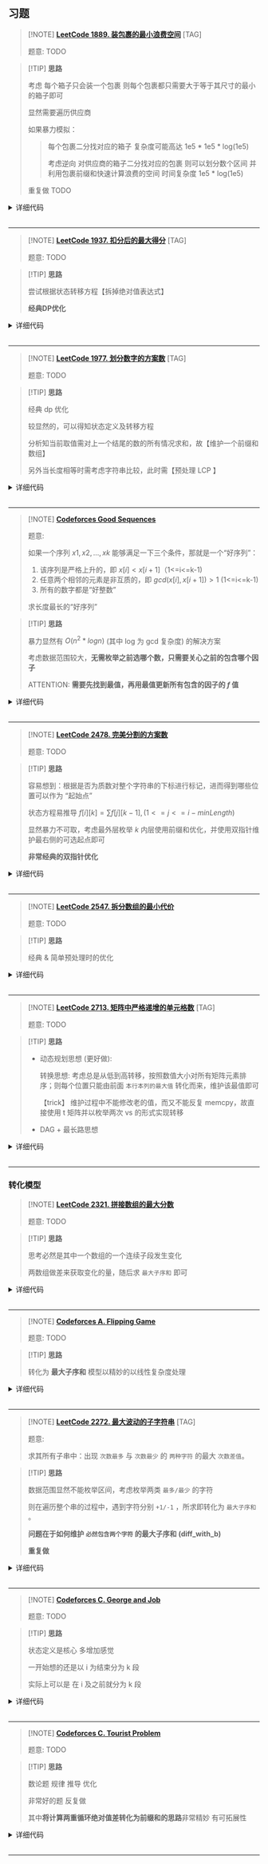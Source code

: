 ## 习题

> [!NOTE] **[LeetCode 1889. 装包裹的最小浪费空间](https://leetcode.cn/problems/minimum-space-wasted-from-packaging/)** [TAG]
> 
> 题意: TODO

> [!TIP] **思路**
> 
> 考虑 每个箱子只会装一个包裹 则每个包裹都只需要大于等于其尺寸的最小的箱子即可
> 
> 显然需要遍历供应商
> 
> 如果暴力模拟：
> 
> > 每个包裹二分找对应的箱子 复杂度可能高达 1e5 * 1e5 * log(1e5)
> > 
> > 考虑逆向 对供应商的箱子二分找对应的包裹 则可以划分数个区间 并利用包裹前缀和快速计算浪费的空间 时间复杂度 1e5 * log(1e5)
> 
> 重复做 TODO

<details>
<summary>详细代码</summary>
<!-- tabs:start -->

##### **C++**

```cpp
class Solution {
public:
    using LL = long long;
    const LL MOD = 1e9 + 7, INF = 1e18;
    
    int minWastedSpace(vector<int>& packages, vector<vector<int>>& boxes) {
        int n = packages.size();
        sort(packages.begin(), packages.end());
        LL sum = accumulate(packages.begin(), packages.end(), 0ll);
        
        LL res = INF;
        for (auto & b : boxes) {
            sort(b.begin(), b.end());
            
            // 供应商不满足要求
            if (b.back() < packages.back())
                continue;
            LL t = -sum, last = 0;
            for (auto x : b) {
                int l = 1, r = n + 1;
                // 找到大于当前的第一个 往前一个就是小于等于的最后一个
                while (l < r) {
                    int m = l + r >> 1;
                    if (packages[m - 1] <= x)
                        l = m + 1;
                    else
                        r = m;
                }
                int next = l - 1;
                if (next <= last)
                    continue;
                t += (next - last) * x;
                last = next;
            }
            res = min(res, t);
        }
        
        if (res == INF)
            return -1;
        return res % MOD;
    }
};
```

##### **C++ 重复利用last**

```cpp
class Solution {
public:
    using LL = long long;
    const LL MOD = 1e9 + 7, INF = 1e18;
    
    int minWastedSpace(vector<int>& packages, vector<vector<int>>& boxes) {
        int n = packages.size();
        sort(packages.begin(), packages.end());
        LL sum = accumulate(packages.begin(), packages.end(), 0ll);
        
        LL res = INF;
        for (auto & b : boxes) {
            sort(b.begin(), b.end());
            
            // 供应商不满足要求
            if (b.back() < packages.back())
                continue;
            LL t = -sum, last = 0;
            for (auto x : b) {
                int l = last + 1, r = n + 1;
                // 找到大于当前的第一个 往前一个就是小于等于的最后一个
                while (l < r) {
                    int m = l + r >> 1;
                    if (packages[m - 1] <= x)
                        l = m + 1;
                    else
                        r = m;
                }
                int next = l - 1;
                if (next <= last)
                    continue;
                t += (next - last) * x;
                last = next;
            }
            res = min(res, t);
        }
        
        if (res == INF)
            return -1;
        return res % MOD;
    }
};


class Solution {
public:
    using LL = long long;
    const LL MOD = 1e9 + 7, INF = 1e18;
    
    int minWastedSpace(vector<int>& packages, vector<vector<int>>& boxes) {
        int n = packages.size();
        sort(packages.begin(), packages.end());
        LL sum = accumulate(packages.begin(), packages.end(), 0ll);
        
        LL res = INF;
        for (auto & b : boxes) {
            sort(b.begin(), b.end());
            
            // 供应商不满足要求
            if (b.back() < packages.back())
                continue;
            LL t = -sum, last = -1;
            for (auto x : b) {
                int l = last + 1, r = n;
                // 找到大于当前的第一个 往前一个就是小于等于的最后一个
                while (l < r) {
                    int m = l + r >> 1;
                    if (packages[m] <= x)
                        l = m + 1;
                    else
                        r = m;
                }
                int next = l - 1;
                if (next <= last)
                    continue;
                t += (next - last) * x;
                last = next;
            }
            res = min(res, t);
        }
        
        if (res == INF)
            return -1;
        return res % MOD;
    }
};
```

##### **Python**

```python

```

<!-- tabs:end -->
</details>

<br>

* * *

> [!NOTE] **[LeetCode 1937. 扣分后的最大得分](https://leetcode.cn/problems/maximum-number-of-points-with-cost/)** [TAG]
> 
> 题意: TODO

> [!TIP] **思路**
> 
> 尝试根据状态转移方程【拆掉绝对值表达式】
> 
> **经典DP优化**

<details>
<summary>详细代码</summary>
<!-- tabs:start -->

##### **C++**

```cpp
class Solution {
public:
    using LL = long long;
    const int INF = 0x3f3f3f3f;
    int n, m;
    vector<vector<int>> ps;
    vector<LL> f, g;
    
    long long maxPoints(vector<vector<int>>& points) {
        this->ps = points;
        this->n = ps.size(), this->m = ps[0].size();
        
        f = g = vector<LL>(m);
        
        for (int i = 0; i < m; ++ i )
            f[i] = ps[0][i];
        
        for (int i = 1; i < n; ++ i ) {
            g = f;
            {
                LL maxv = -INF;
                for (int j = 0; j < m; ++ j ) {
                    maxv = max(maxv, g[j] + j);
                    f[j] = max(f[j], ps[i][j] - j + maxv);
                }
            }
            {
                LL maxv = -INF;
                for (int j = m - 1; j >= 0; -- j ) {
                    maxv = max(maxv, g[j] - j);
                    f[j] = max(f[j], ps[i][j] + j + maxv);
                }
            }
        }
        return *max_element(f.begin(), f.end());
    }
};
```

##### **Python**

```python

```

<!-- tabs:end -->
</details>

<br>

* * *

> [!NOTE] **[LeetCode 1977. 划分数字的方案数](https://leetcode.cn/problems/number-of-ways-to-separate-numbers/)** [TAG]
> 
> 题意: TODO

> [!TIP] **思路**
> 
> 经典 dp 优化
> 
> 较显然的，可以得知状态定义及转移方程
> 
> 分析知当前取值需对上一个结尾的数的所有情况求和，故【维护一个前缀和数组】
> 
> 另外当长度相等时需考虑字符串比较，此时需【预处理 LCP 】

<details>
<summary>详细代码</summary>
<!-- tabs:start -->

##### **C++**

```cpp
class Solution {
public:
    using LL = long long;
    const int MOD = 1e9 + 7;
    
    string s;
    vector<vector<int>> f, sum, lcp;
    
    // [r1结束长度为l的串] 是否 >= [r2结束长度为l的串]
    bool check(int r1, int r2, int l) {
        int l1 = r1 - l + 1, l2 = r2 - l + 1;
        if (l1 <= 0 || l2 <= 0)
            return false;
        int t = lcp[l1][l2];
        return t >= l || s[l1 + t - 1] > s[l2 + t - 1];
    }
    
    int numberOfCombinations(string num) {
        this->s = num;
        int n = s.size();
        f = sum = lcp = vector<vector<int>>(n + 1, vector<int>(n + 1));
        
        // lcp
        for (int i = n; i; -- i )
            for (int j = n; j; -- j )
                if (s[i - 1] != s[j - 1])
                    lcp[i][j] = 0;
                else {
                    lcp[i][j] = 1;
                    if (i < n && j < n)
                        lcp[i][j] += lcp[i + 1][j + 1];
                }
        
        // 初始化
        f[0][0] = 1;
        for (int i = 0; i <= n; ++ i )
            sum[0][i] = 1;  // sum[0][i] = sum[0][i - 1]
        
        // f[i][j] 前i个数 最后一个长度为j的方案数
        // sum[i][j] 以i结尾 长度不超过j的方案数总和
        for (int i = 1; i <= n; ++ i ) {
            for (int j = 1; j <= i; ++ j ) {
                int k = i - j;
                // 前缀和优化 将[枚举k结尾长度]的On降为O1
                if (s[k + 1 - 1] == '0')
                    f[i][j] = 0;    // 本段包含前缀0 非法
                else {
                    // case 1 长度小于j的都合法
                    f[i][j] = sum[k][j - 1];
                    // for (int t = 0; t < j; ++ t )
                    //     f[i][j] += f[k][t];
                    
                    // case 2 长度等于j的要比较大小
                    if (check(i, k, j))
                        f[i][j] = (f[i][j] + f[k][j]) % MOD;
                }
                // 更新
                sum[i][j] = (sum[i][j - 1] + f[i][j]) % MOD;
            }
            // 更新 根据定义，且j在内层循环所以必须这么写
            for (int j = i + 1; j <= n; ++ j )
                sum[i][j] = sum[i][j - 1];
        }
        int res = 0;
        for (int i = 1; i <= n; ++ i )
            res = (res + f[n][i]) % MOD;    // add
        return res;
    }
};
```

##### **Python**

```python

```

<!-- tabs:end -->
</details>

<br>

* * *

> [!NOTE] **[Codeforces Good Sequences](http://codeforces.com/problemset/problem/264/B)**
> 
> 题意: 
> 
> 如果一个序列 $x1,x2,...,xk$ 能够满足一下三个条件，那就是一个“好序列”：
> 
> 1. 该序列是严格上升的，即 $x[i] < x[i+1]$（1<=i<=k-1)
> 2. 任意两个相邻的元素是非互质的，即 $gcd(x[i],x[i+1]) > 1$ (1<=i<=k-1)
> 3. 所有的数字都是“好整数”
> 
> 求长度最长的“好序列”

> [!TIP] **思路**
> 
> 暴力显然有 $O(n^2*logn)$ (其中 log 为 gcd 复杂度) 的解决方案
> 
> 考虑数据范围较大，**无需枚举之前选哪个数，只需要关心之前的包含哪个因子**
> 
> ATTENTION: **需要先找到最值，再用最值更新所有包含的因子的 $f$ 值**

<details>
<summary>详细代码</summary>
<!-- tabs:start -->

##### **C++**

```cpp
// Problem: B. Good Sequences
// Contest: Codeforces - Codeforces Round #162 (Div. 1)
// URL: https://codeforces.com/problemset/problem/264/B
// Memory Limit: 256 MB
// Time Limit: 2000 ms

#include <bits/stdc++.h>
using namespace std;

const static int N = 1e5 + 10;

int primes[N], cnt;
bool st[N];
void init() {
    memset(st, 0, sizeof st);
    cnt = 0;
    for (int i = 2; i < N; ++i) {
        if (!st[i])
            primes[cnt++] = i;
        for (int j = 0; primes[j] <= (N - 1) / i; ++j) {
            st[primes[j] * i] = true;
            if (i % primes[j] == 0)
                break;
        }
    }
}

int n;
// 状态定义: 以 primes[x]=i 结尾的最大dp值
// ATTENTION: 先找最大 再每次更新
int f[N];

int main() {
    // case 21 6w+数据 TLE
    ios::sync_with_stdio(false);
    cin.tie(nullptr);
    cout.tie(nullptr);

    init();
    memset(f, 0, sizeof f);

    cin >> n;

    for (int i = 0, x; i < n; ++i) {
        cin >> x;

        int maxv = 0;
        for (int j = 0, y = x; j < cnt && y >= primes[j]; ++j)
            if (y % primes[j] == 0) {
                // 找到可以接的最大的
                maxv = max(maxv, f[primes[j]]);
                // 也要除 避免超时
                while (y % primes[j] == 0)
                    y /= primes[j];
            }

        for (int j = 0; j < cnt && x >= primes[j]; ++j)
            if (x % primes[j] == 0) {
                f[primes[j]] = maxv + 1;
                while (x % primes[j] == 0)
                    x /= primes[j];
            }
        if (x > 1)
            f[x] = maxv + 1;
    }
    int res = 1;  // 输入 1,1 的 case , 显然最少长度为 1
    for (int i = 0; i < cnt; ++i)
        res = max(res, f[primes[i]]);
    cout << res << endl;

    return 0;
}
```

##### **Python**

```python

```

<!-- tabs:end -->
</details>

<br>

* * *

> [!NOTE] **[LeetCode 2478. 完美分割的方案数](https://leetcode.cn/problems/number-of-beautiful-partitions/)**
> 
> 题意: TODO

> [!TIP] **思路**
> 
> 容易想到：根据是否为质数对整个字符串的下标进行标记，进而得到哪些位置可以作为 “起始点”
> 
> 状态方程易推导 $f[i][k] = \sum{f[j][k - 1]}, (1<=j<=i-minLength)$
> 
> 显然暴力不可取，考虑最外层枚举 $k$ 内层使用前缀和优化，并使用双指针维护最右侧的可选起点即可
> 
> **非常经典的双指针优化**

<details>
<summary>详细代码</summary>
<!-- tabs:start -->

##### **C++**

```cpp
class Solution {
public:
    // 最多可以拆成 500 个
    // minLength 作为双指针约束
    using LL = long long;
    const static int N = 1010, M = 510, MOD = 1e9 + 7;
    
    unordered_set<char> primes = {'2', '3', '5', '7'};
    
    bool st[N];
    LL f[N][M];
    
    int beautifulPartitions(string s, int k, int minLength) {
        int n = s.size();
        memset(st, 0, sizeof st);
        for (int i = 1; i <= n; ++ i )
            if (primes.count(s[i - 1]))
                st[i] = true;
        
        // 第一个必须是 prime，最后一个必须不是
        if (!st[1] || st[n])
            return 0;
        
        vector<int> xs; // 记录合法的起始点位，最多 500 个
        for (int i = 1; i <= n; ++ i )
            if (st[i] && !st[i - 1])
                xs.push_back(i);
        xs.push_back(n + 1);            // 哨兵
        
        int m = xs.size();
        if (k >= m)
            return 0;
        
        memset(f, 0, sizeof f);
        f[0][0] = 1;
        
        for (int _k = 1; _k <= k; _k ++ ) {
            LL t = 0;
            for (int i = 1, j = 1; i <= m; ++ i ) {
                int r = xs[i - 1];
                while (j <= m && xs[j - 1] <= r - minLength) {
                    t = (t + f[xs[j - 1] - 1][_k - 1]) % MOD;
                    j ++ ;
                }
                f[r - 1][_k] = t;
            }
        }
        // for (int i = 1; i <= n; ++ i ) {
        //     for (int j = 1; j <= m; ++ j )
        //         cout << f[i][j] << ' ';
        //     cout << endl;
        // }
        
        return f[n][k];
    }
};
```

##### **Python**

```python

```

<!-- tabs:end -->
</details>

<br>

* * *

> [!NOTE] **[LeetCode 2547. 拆分数组的最小代价](https://leetcode.cn/problems/minimum-cost-to-split-an-array/)**
> 
> 题意: TODO

> [!TIP] **思路**
> 
> 经典 & 简单预处理时的优化

<details>
<summary>详细代码</summary>
<!-- tabs:start -->

##### **C++**

```cpp
class Solution {
public:
    // 仅出现一次的数字将会被移除
    // 1000 数据范围接受预处理
    using LL = long long;
    const static int N = 1010;
    
    int t[N][N];
    int f[N];    // 以 i 为结尾的最小代价  ATTENTION [不关心之前分了多少段 显然一维即可]
    
    int minCost(vector<int>& nums, int k) {
        int n = nums.size();
        // i, j 区间内的 trimmed 值, 需要优化
        for (int i = 1; i <= n; ++ i ) {
            static int c[N];
            memset(c, 0, sizeof c);
            int x = 0;
            for (int j = i, one = 0; j <= n; ++ j ) {
                int v = nums[j - 1];
                
                c[v] ++ ;
                if (c[v] == 1)
                    one ++ ;
                else if (c[v] == 2)
                    one -- , x += 2;
                
                if (c[v] > 2)
                    x ++ ;
                
                t[i][j] = x;
            }
        }
        
        
        memset(f, 0x3f, sizeof f);
        f[0] = 0;
        for (int i = 1; i <= n; ++ i )
            for (int j = 0; j < i; ++ j )
                f[i] = min(f[i], f[j] + t[j + 1][i] + k);
        return f[n];
    }
};
```

##### **Python**

```python

```

<!-- tabs:end -->
</details>

<br>

* * *

> [!NOTE] **[LeetCode 2713. 矩阵中严格递增的单元格数](https://leetcode.cn/problems/maximum-strictly-increasing-cells-in-a-matrix/)** [TAG]
> 
> 题意: TODO

> [!TIP] **思路**
> 
> - 动态规划思想 (更好做): 
> 
>   转换思想: 考虑总是从低到高转移，按照数值大小对所有矩阵元素排序；则每个位置只能由前面 `本行本列的最大值` 转化而来，维护该最值即可
> 
>   【trick】 维护过程中不能修改老的值，而又不能反复 memcpy，故直接使用 t 矩阵并以枚举两次 vs 的形式实现转移
> 
> - DAG + 最长路思想

<details>
<summary>详细代码</summary>
<!-- tabs:start -->

##### **C++ DP**

```cpp
class Solution {
public:
    using PII = pair<int, int>;
    const static int N = 1e5 + 10;
    
    int maxIncreasingCells(vector<vector<int>>& mat) {
        int n = mat.size(), m = mat[0].size();
        map<int, vector<PII>> h;
        for (int i = 0; i < n; ++ i )
            for (int j = 0; j < m; ++ j )
                h[mat[i][j]].push_back({i, j});
        
        int r[N], c[N];
        memset(r, 0, sizeof r), memset(c, 0, sizeof c);
        int res = 1;
        vector<vector<int>> t(n, vector<int>(m));   // 记录
        for (auto & [k, vs] : h) {
            for (auto & [x, y] : vs) {
                t[x][y] = max(r[x], c[y]) + 1;
                res = max(res, t[x][y]);
            }
            for (auto & [x, y] : vs) {
                r[x] = max(r[x], t[x][y]);
                c[y] = max(c[y], t[x][y]);
            }
        }
        return res;
    }
};
```

##### **C++ DP TLE**

```cpp
// TLE
// 超时原因在于 memcpy ==> 转化为借助一个二维数组(其他方式也行)作为临时记录 再二次遍历更新
class Solution {
public:
    using PII = pair<int, int>;
    const static int N = 1e5 + 10;
    
    int maxIncreasingCells(vector<vector<int>>& mat) {
        int n = mat.size(), m = mat[0].size();
        map<int, vector<PII>> h;
        for (int i = 0; i < n; ++ i )
            for (int j = 0; j < m; ++ j )
                h[mat[i][j]].push_back({i, j});
        
        int r[N], c[N];
        memset(r, 0, sizeof r), memset(c, 0, sizeof c);
        for (auto & [k, vs] : h) {
            static int nr[N], nc[N];
            memcpy(nr, r, sizeof r), memcpy(nc, c, sizeof c);
            for (auto & [x, y] : vs) {
                // 能从本行或者本列的最大值转移过来
                int t = max(r[x], c[y]) + 1;
                // nr[x] = nc[y] = max(max(nr[x], nc[y]), t); // WRONG
                nr[x] = max(nr[x], t);
                nc[y] = max(nc[y], t);
            }
            memcpy(r, nr, sizeof nr), memcpy(c, nc, sizeof nc);
        }
        int res = 0;
        for (int i = 0; i < n; ++ i )
            res = max(res, r[i]);
        for (int j = 0; j < m; ++ j )
            res = max(res, c[j]);
        return res;
    }
};
```

##### **C++ DAG + 最长路思想 TLE**

```cpp
// TLE
// 只能走到严格大于的位置 则一定无环
using PII = pair<int, int>;
const static int N = 1e7 + 10;
int h[N], e[N], ne[N], idx;

void init() {
    memset(h, -1, sizeof h);
    idx = 0;
}
void add(int a, int b) {
    e[idx] = b, ne[idx] = h[a], h[a] = idx ++ ;
}

class Solution {
public:
    int maxIncreasingCells(vector<vector<int>>& mat) {
        int n = mat.size(), m = mat[0].size();
        init();
        static int din[N];
        memset(din, 0, sizeof din);
        
        int p = n * m;
        // 1. 优化
        // 思考 按照贪心的思路一定是相邻大小的去跳跃 所以实际上不需要建太多边
        for (int i = 0; i < n; ++ i ) {
            map<int, vector<int>> h;
            for (int j = 0; j < m; ++ j )
                h[mat[i][j]].push_back(i * m + j);
            
            // 2. 优化
            // 对于前后两个数组建边，转化为存在【虚拟中间点】
            // 【仍然 TLE 考虑可能必须要转成双指针写法】
            vector<int> last;
            for (auto & [k, xs] : h) {
                for (auto x : last)
                    add(x, p), din[p] ++ ;
                for (auto y : xs)
                    add(p, y), din[y] ++ ;
                last = xs;
                p ++ ;
            }
        }
        for (int j = 0; j < m; ++ j ) {
            map<int, vector<int>> h;
            for (int i = 0; i < n; ++ i )
                h[mat[i][j]].push_back(i * m + j);
            
            vector<int> last;
            for (auto & [k, xs] : h) {
                for (auto x : last)
                    add(x, p), din[p] ++ ;
                for (auto y : xs)
                    add(p, y), din[y] ++ ;
                last = xs;
                p ++ ;
            }
        }
        
        static int q[N], d[N];
        static bool st[N];
        int hh = 0, tt = -1;
        memset(d, 0, sizeof d);
        
        for (int i = 0; i < p; ++ i )   // ATTENTION: i < p
            if (din[i] == 0)
                q[ ++ tt] = i, d[i] = 0;
        
        // 注意 使用拓扑而非bfs 减少反复入队出队
        int res = 0;
        while (hh <= tt) {
            int t = q[hh ++ ];
            res = max(res, d[t]);
            for (int i = h[t]; ~i; i = ne[i]) {
                int j = e[i];
                d[j] = max(d[j], d[t] + (j < m * n));   // 需要去除虚拟中间点
                if ( -- din[j] == 0)
                    q[ ++ tt] = j;
                // if (d[j] < d[t] + 1) {
                //     d[j] = d[t] + 1;
                //     q[ ++ tt] = j;
                // }
            }
        }
        
        return res;
    }
};
```

##### **Python**

```python

```

<!-- tabs:end -->
</details>

<br>

* * *

### 转化模型

> [!NOTE] **[LeetCode 2321. 拼接数组的最大分数](https://leetcode.cn/problems/maximum-score-of-spliced-array/)**
> 
> 题意: TODO

> [!TIP] **思路**
> 
> 思考必然是其中一个数组的一个连续子段发生变化
> 
> 两数组做差来获取变化的量，随后求 `最大子序和` 即可

<details>
<summary>详细代码</summary>
<!-- tabs:start -->

##### **C++**

```cpp
class Solution {
public:
    int get(vector<int> & n1, vector<int> & n2) {
        int n = n1.size();
        vector<int> t(n);
        int sum = 0, diff = 0, pre = 0;
        for (int i = 0; i < n; ++ i ) {
            t[i] = n2[i] - n1[i];
            sum += n1[i];
            pre = max(0, pre) + t[i];
            diff = max(diff, pre);
        }
        return sum + diff;
    }
    
    int maximumsSplicedArray(vector<int>& nums1, vector<int>& nums2) {
        return max(get(nums1, nums2), get(nums2, nums1));
    }
};
```

##### **Python**

```python

```

<!-- tabs:end -->
</details>

<br>

* * *

> [!NOTE] **[Codeforces A. Flipping Game](https://codeforces.com/problemset/problem/327/A)**
> 
> 题意: TODO

> [!TIP] **思路**
> 
> 转化为 **最大子序和** 模型以精妙的以线性复杂度处理

<details>
<summary>详细代码</summary>
<!-- tabs:start -->

##### **C++ 最大子序和**

找到一个区间 区间内 [0的数量 - 1的数量] 差值最大

==>

**计数 最大子序和模型**

把 0 翻转我们就加 1

将 1 翻转我们就加 -1

那么我们只需要计算子序列和最大就可以了

再加上原先的 1 的和 就是最大的 1 的数量

```cpp
// Problem: A. Flipping Game
// Contest: Codeforces - Codeforces Round #191 (Div. 2)
// URL: https://codeforces.com/problemset/problem/327/A
// Memory Limit: 256 MB
// Time Limit: 1000 ms

#include <bits/stdc++.h>
using namespace std;

const int N = 110;

int f[N];

int main() {
    int n;
    cin >> n;

    int tot = 0;
    for (int i = 0; i < n; ++i) {
        int x;
        cin >> x;
        if (x) {
            ++tot;
            f[i + 1] = max(f[i] - 1, -1);
        } else
            f[i + 1] = max(f[i] + 1, 1);
    }

    int pre = -1e9;
    for (int i = 1; i <= n; ++i)
        pre = max(pre, f[i]);
    cout << pre + tot << endl;

    return 0;
}
```

##### **C++ 前缀和暴力**

```cpp
// Problem: A. Flipping Game
// Contest: Codeforces - Codeforces Round #191 (Div. 2)
// URL: https://codeforces.com/problemset/problem/327/A
// Memory Limit: 256 MB
// Time Limit: 1000 ms

#include <bits/stdc++.h>
using namespace std;

// 找到一个区间 区间内 [0的数量 - 1的数量] 差值最大
// 数据范围显然可以暴力

const int N = 110;

int n;
int s0[N], s1[N];

int main() {
    cin >> n;
    for (int i = 0; i < n; ++i) {
        int x;
        cin >> x;
        if (x) {
            s0[i + 1] = s0[i];
            s1[i + 1] = s1[i] + 1;
        } else {
            s0[i + 1] = s0[i] + 1;
            s1[i + 1] = s1[i];
        }
    }

    // -1e9 cause it needs EXECTLY one operation
    int res = -1e9;
    for (int l = 1; l <= n; ++l)
        for (int r = l; r <= n; ++r)
            res = max(res, s0[r] - s0[l - 1] - s1[r] + s1[l - 1]);
    cout << res + s1[n] << endl;

    return 0;
}
```

##### **Python**

```python

```

<!-- tabs:end -->
</details>

<br>

* * *

> [!NOTE] **[LeetCode 2272. 最大波动的子字符串](https://leetcode.cn/problems/substring-with-largest-variance/)** [TAG]
> 
> 题意: 
> 
> 求其所有子串中：出现 `次数最多` 与 `次数最少` 的 `两种字符` 的最大 `次数差值`。

> [!TIP] **思路**
> 
> 数据范围显然不能枚举区间，考虑枚举两类 `最多/最少` 的字符
> 
> 则在遍历整个串的过程中，遇到字符分别 `+1/-1` ，所求即转化为 `最大子序和` 。
> 
> **问题在于如何维护 `必然包含两个字符` 的最大子序和 (diff_with_b)**
> 
> **重复做**

<details>
<summary>详细代码</summary>
<!-- tabs:start -->

##### **C++**

```cpp
class Solution {
public:
    // 显然无法枚举区间，考虑枚举两个元素
    int largestVariance(string s) {
        int res = 0;
        for (char c1 = 'a'; c1 <= 'z'; ++ c1 )      // 较大的
            for (char c2 = 'a'; c2 <= 'z'; ++ c2 )  // 较小的
                if (c1 != c2) {
                    // diff 表示 c1-c2 差值; diff_with_b 表示包含了b的次数差值，初始化-inf
                    int diff = 0, diff_with_b = -1e8, t = 0;
                    for (auto c : s) {
                        if (c == c1)
                            diff ++ , diff_with_b ++ ;
                        else if (c == c2)
                            // ATTENTION: 若 diff < 0 则重置为 0
                            diff_with_b = -- diff , diff = max(diff, 0);
                        t = max(t, diff_with_b);
                    }
                    res = max(res, t);
                }
        return res;
    }
};
```

##### **C++ 另一**

```cpp
class Solution {
public:
    // 显然无法枚举区间，考虑枚举两个元素
    int largestVariance(string s) {
        int res = 0;
        for (char c1 = 'a'; c1 <= 'z'; ++ c1 )      // 较大的
            for (char c2 = 'a'; c2 <= 'z'; ++ c2 )  // 较小的
                if (c1 != c2) {
                    // diff 表示 c1-c2 差值; diff_with_b 表示包含了b的次数差值，初始化-inf
                    int diff = 0, diff_with_b = -1e8, t = 0;
                    for (auto c : s) {
                        if (c == c1)
                            // 思考：diff_with_b 如何保证必然包含 b [更新逻辑 不能取max(0, xxx)]
                            diff = max(0, diff) + 1, diff_with_b = diff_with_b + 1;
                        else if (c == c2)
                            // ATTENTION: 转移; diff 重置
                            diff = diff - 1, diff_with_b = diff, diff = max(diff, 0);
                        t = max(t, diff_with_b);
                    }
                    res = max(res, t);
                }
        return res;
    }
};
```

##### **Python**

```python

```

<!-- tabs:end -->
</details>

<br>

* * *

> [!NOTE] **[Codeforces C. George and Job](https://codeforces.com/problemset/problem/467/C)**
> 
> 题意: TODO

> [!TIP] **思路**
> 
> 状态定义是核心 多增加感觉
> 
> 一开始想的还是以 i 为结束分为 k 段
> 
> 实际上可以是 在 i 及之前就分为 k 段

<details>
<summary>详细代码</summary>
<!-- tabs:start -->

##### **C++**

```cpp
// Problem: C. George and Job
// Contest: Codeforces - Codeforces Round #267 (Div. 2)
// URL: https://codeforces.com/problemset/problem/467/C
// Memory Limit: 256 MB
// Time Limit: 1000 ms
//
// Powered by CP Editor (https://cpeditor.org)

#include <bits/stdc++.h>
using namespace std;

// note 增加经验
// TLE https://codeforces.com/contest/467/submission/109681416
// WA  https://codeforces.com/contest/467/submission/109682744
// 本题第三重循环要求前面的最值 显然可以直接用前面某个位置的值【需转换状态定义】
// 一开始想成三重循环
using LL = long long;
const int N = 5010;

int n, m, k;
LL s[N], f[N][N];

int main() {
    cin >> n >> m >> k;
    for (int i = 1; i <= n; ++i)
        cin >> s[i], s[i] += s[i - 1];

    for (int i = 1; i <= k; ++i)
        for (int j = max(i, m); j <= n; ++j)
            f[i][j] = max(f[i][j - 1], f[i - 1][j - m] + s[j] - s[j - m]);

    LL res = 0;
    for (int i = 1; i <= n; ++i)
        res = max(res, f[k][i]);
    cout << res << endl;

    return 0;
}
```

##### **Python**

```python

```

<!-- tabs:end -->
</details>

<br>

* * *


> [!NOTE] **[Codeforces C. Tourist Problem](https://codeforces.com/problemset/problem/340/C)**
> 
> 题意: TODO

> [!TIP] **思路**
> 
> 数论题 规律 推导 优化
> 
> 非常好的题 反复做
> 
> 其中**将计算两重循环绝对值差转化为前缀和的思路**非常精妙 有可拓展性

<details>
<summary>详细代码</summary>
<!-- tabs:start -->

##### **C++**

```cpp
// Problem: C. Tourist Problem
// Contest: Codeforces - Codeforces Round #198 (Div. 2)
// URL: https://codeforces.com/problemset/problem/340/C
// Memory Limit: 256 MB
// Time Limit: 1000 ms
//
// Powered by CP Editor (https://cpeditor.org)

#include <bits/stdc++.h>
using namespace std;

// 思维 数学
// 根据题意推导：
//    所有 |s[i] - s[j]| 都出现 (n - 1)! 次
//    从 0 开始的 |s[i] - 0| 同样出现 (n - 1)! 次
// 总情况 n! 种
// 答案：
//    for (int i = 1; i <= n; ++ i )
//        for (int j = 0; j <= n; ++ j )
//            t += abs(a[i] - a[j])
//    t * (n - 1)! / n!
//    也即 t / n
// 直接枚举 abs(a[i] - a[j]) 显然 n^2 超时
// 考虑排序维护前缀和 【此时 abs符号可以去掉】
// 两层循环中有一部分可以反过来 值相同 所以可以直接计算一半的部分
// 则计算绝对值差变为 2 * (s[i] * (i - 1) - s[i - 1])

using LL = long long;
const int N = 100010;

LL n;
LL a[N], s[N];

int main() {
    cin >> n;
    for (int i = 1; i <= n; ++i)
        cin >> a[i];
    sort(a + 1, a + n + 1);
    for (int i = 1; i <= n; ++i)
        s[i] = a[i] + s[i - 1];

    LL t = s[n];  // a[i] - 0
    for (int i = 1; i <= n; ++i)
        t += 2 * (a[i] * (i - 1) - s[i - 1]);
    LL g = __gcd(t, n);

    cout << t / g << ' ' << n / g << endl;

    return 0;
}
```

##### **Python**

```python

```

<!-- tabs:end -->
</details>

<br>

* * *